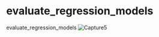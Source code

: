 # evaluate_regression_models
 evaluate_regression_models
![Capture5](https://user-images.githubusercontent.com/8805744/220447953-f72fccbe-3e99-439c-884f-4b2cda8b1e36.PNG)
